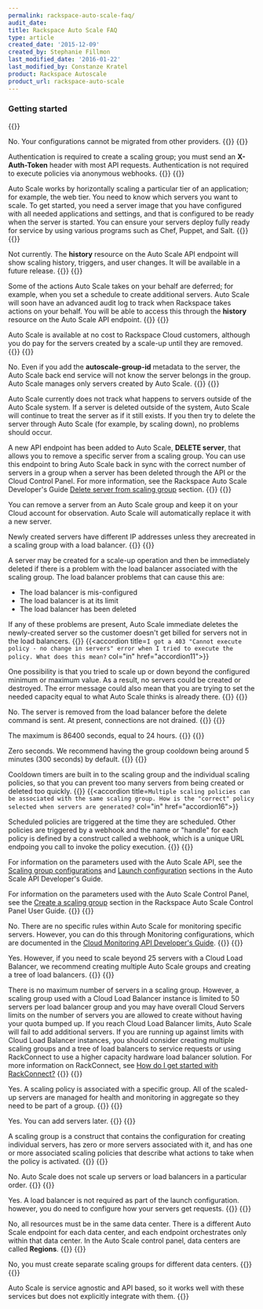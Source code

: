 ```yaml
---
permalink: rackspace-auto-scale-faq/
audit_date:
title: Rackspace Auto Scale FAQ
type: article
created_date: '2015-12-09'
created_by: Stephanie Fillmon
last_modified_date: '2016-01-22'
last_modified_by: Constanze Kratel
product: Rackspace Autoscale
product_url: rackspace-auto-scale
---
```


### Getting started
{{<accordion title="Is there an easy path to migrate from other autoscaling products such as Rightscale?" col="in" href="accordion1">}}

No. Your configurations cannot be migrated from other providers.
{{</accordion>}}
{{<accordion title="Is authentication required for Auto Scale?" col="in" href="accordion2">}}

Authentication is required to create a scaling group; you must send
an **X-Auth-Token** header with most API requests. Authentication is not
required to execute policies via anonymous webhooks.
{{</accordion>}}
{{<accordion title="What do I need to do to get started using Auto Scale?" col="in" href="accordion3">}}

Auto Scale works by horizontally scaling a particular tier of an
application; for example, the web tier. You need to know which servers
you want to scale. To get started, you need a server image that you have
configured with all needed applications and settings, and that is
configured to be ready when the server is started. You can ensure your
servers deploy fully ready for service by using various programs such as
Chef, Puppet, and Salt.
{{</accordion>}}
{{<accordion title="Does Auto Scale record the history of a scale action?" col="in" href="accordion4">}}

Not currently. The **history** resource on the Auto Scale API endpoint
will show scaling history, triggers, and user changes. It will be
available in a future release.
{{</accordion>}}
{{<accordion title="How do I know what actions are taken by Auto Scale on my behalf?" col="in" href="accordion5">}}

Some of the actions Auto Scale takes on your behalf are deferred; for
example, when you set a schedule to create additional servers. Auto
Scale will soon have an advanced audit log to track when Rackspace takes
actions on your behalf. You will be able to access this through
the **history** resource on the Auto Scale API endpoint.
{{</accordion>}}
{{<accordion title="How much does the Rackspace Auto Scale service cost?" col="in" href="accordion6">}}

Auto Scale is available at no cost to Rackspace Cloud customers,
although you do pay for the servers created by a scale-up until they are
removed.
{{</accordion>}}
{{<accordion title="Can I add an existing server to an Auto Scale group?" col="in" href="accordion7">}}

No. Even if you add the **autoscale-group-id** metadata to the server,
the Auto Scale back end service will not know the server belongs in the
group. Auto Scale manages only servers created by Auto Scale.
{{</accordion>}}
{{<accordion title="What happens if I delete an Auto Scale server through the API or the Cloud Control Panel?" col="in" href="accordion8">}}

Auto Scale currently does not track what happens to servers outside of
the Auto Scale system. If a server is deleted outside of the system,
Auto Scale will continue to treat the server as if it still exists. If
you then try to delete the server through Auto Scale (for example, by
scaling down), no problems should occur.

A new API endpoint has been added to Auto Scale, **DELETE server**, that
allows you to remove a specific server from a scaling group. You can use
this endpoint to bring Auto Scale back in sync with the correct number
of servers in a group when a server has been deleted through the API or
the Cloud Control Panel. For more information, see the Rackspace Auto
Scale Developer's Guide [Delete server from scaling
group](https://docs.rackspace.com/docs/autoscale/v1/developer-guide/#delete-server-from-scaling-group)
section.
{{</accordion>}}
{{<accordion title="Can I suspend servers and restore them quickly to the same IP address?" col="in" href="accordion9">}}

You can remove a server from an Auto Scale group and keep it on your
Cloud account for observation. Auto Scale will automatically replace it
with a new server.

Newly created servers have different IP addresses unless they arecreated in a scaling group with a load balancer.
{{</accordion>}}
{{<accordion title="Why might I see a server get created and then immediately destroyed?" col="in" href="accordion10">}}

A server may be created for a scale-up operation and then be immediately
deleted if there is a problem with the load balancer associated with the
scaling group. The load balancer problems that can cause this are:

-   The load balancer is mis-configured
-   The load balancer is at its limit
-   The load balancer has been deleted

If any of these problems are present, Auto Scale immediate deletes the
newly-created server so the customer doesn't get billed for servers not
in the load balancers.
{{</accordion>}}
{{<accordion title=`I got a 403 "Cannot execute policy - no change in servers" error when I tried to execute the policy. What does this mean?` col="in" href="accordion11">}}

One possibility is that you tried to scale up or down beyond the
configured minimum or maximum value. As a result, no servers could be
created or destroyed. The error message could also mean that you are
trying to set the needed capacity equal to what Auto Scale thinks is
already there.
{{</accordion>}}
{{<accordion title="Does Auto Scale drain connections on a node behind a load balancer as a server (LBaaS) before removing it from a pool?" col="in" href="accordion12">}}

No. The server is removed from the load balancer before the delete
command is sent. At present, connections are not drained.
{{</accordion>}}
{{<accordion title="What is the maximum amount of time you can set for a cooldown timer?" col="in" href="accordion13">}}

The maximum is 86400 seconds, equal to 24 hours.
{{</accordion>}}
{{<accordion title="What is the minimum amount of time you can set for a cooldown time?" col="in" href="accordion14">}}

Zero seconds. We recommend having the group cooldown being around 5
minutes (300 seconds) by default.
{{</accordion>}}
{{<accordion title="How does Auto Scale moderate conflicting events?" col="in" href="accordion15">}}

Cooldown timers are built in to the scaling group and the individual
scaling policies, so that you can prevent too many servers from being
created or deleted too quickly.
{{</accordion>}}
{{<accordion title=`Multiple scaling policies can be associated with the same scaling group. How is the "correct" policy selected when servers are generated?` col="in" href="accordion16">}}

Scheduled policies are triggered at the time they are scheduled. Other
policies are triggered by a webhook and the name or "handle" for each
policy is defined by a construct called a webhook, which is a unique URL
endpoing you call to invoke the policy execution.
{{</accordion>}}
{{<accordion title="What are the different configuration parameters for scaling groups?" col="in" href="accordion17">}}

For information on the parameters used with the Auto Scale API, see the
[Scaling group
configurations](https://docs.rackspace.com/docs/autoscale/v1/developer-guide/#document-api-operations/autoscale-groups)
and [Launch
configuration](https://docs.rackspace.com/docs/autoscale/v1/developer-guide/#document-api-operations/configurations)
sections in the Auto Scale API Developer's Guide.

For information on the parameters used with the Auto Scale Control
Panel, see the [Create a scaling
group](/how-to/rackspace-auto-scale-control-panel-user-guide-create-a-scaling-group)
section in the Rackspace Auto Scale Control Panel User Guide.
{{</accordion>}}
{{<accordion title="Are monitoring rules for the entire scaling group or can I monitor specific servers in the scaling group?" col="in" href="accordion18">}}

No. There are no specific rules within Auto Scale for monitoring
specific servers. However, you can do this through Monitoring
configurations, which are documented in the [Cloud Monitoring API
Developer's
Guide](https://docs.rackspace.com/docs/cloud-monitoring/v1/developer-guide/).
{{</accordion>}}
{{<accordion title="Can I have multiple load balancers in a scaling group?" col="in" href="accordion19">}}

Yes. However, if you need to scale beyond 25 servers with a Cloud Load
Balancer, we recommend creating multiple Auto Scale groups and creating
a tree of load balancers.
{{</accordion>}}
{{<accordion title="Is there a limit to the number of servers I can have in a scaling group?" col="in" href="accordion20">}}

There is no maximum number of servers in a scaling group. However, a
scaling group used with a Cloud Load Balancer instance is limited to 50
servers per load balancer group and you may have overall Cloud Servers
limits on the number of servers you are allowed to create without having
your quota bumped up. If you reach Cloud Load Balancer limits, Auto
Scale will fail to add additional servers. If you are running up against
limits with Cloud Load Balancer instances, you should consider creating
multiple scaling groups and a tree of load balancers to service requests
or using RackConnect to use a higher capacity hardware load balancer
solution. For more information on RackConnect, see [How do I get started
with
RackConnect?](/how-to/rackconnect-v20)
{{</accordion>}}
{{<accordion title="Do the servers that I'm going to automatically scale up have to be associated with a group? If so, why?" col="in" href="accordion21">}}

Yes. A scaling policy is associated with a specific group. All of the
scaled-up servers are managed for health and monitoring in aggregate so
they need to be part of a group.
{{</accordion>}}
{{<accordion title="Can I create a scaling group with no servers in it?" col="in" href="accordion22">}}

Yes. You can add servers later.
{{</accordion>}}
{{<accordion title="What is a scaling group?" col="in" href="accordion23">}}

A scaling group is a construct that contains the configuration for
creating individual servers, has zero or more servers associated with
it, and has one or more associated scaling policies that describe what
actions to take when the policy is activated.
{{</accordion>}}
{{<accordion title="Can I scale up servers in a particular order? For example, can I create a database server before creating a web server?" col="in" href="accordion24">}}

No. Auto Scale does not scale up servers or load balancers in a
particular order.
{{</accordion>}}
{{<accordion title="Is it possible for Auto Scale to create servers that are not attached to a load balancer?" col="in" href="accordion51">}}

Yes. A load balancer is not required as part of the launch
configuration. however, you do need to configure how your servers get
requests.
{{</accordion>}}
{{<accordion title="Can Auto Scale add a server in ORD to a load balancer in the DFW data center, or use an image in DFW?" col="in" href="accordion52">}}

No, all resources must be in the same data center. There is a different
Auto Scale endpoint for each data center, and each endpoint orchestrates
only within that data center. In the Auto Scale control panel, data
centers are called **Regions**.
{{</accordion>}}
{{<accordion title="Can I use Auto Scale across data centers?" col="in" href="accordion25">}}

No, you must create separate scaling groups for different data centers.
{{</accordion>}}
{{<accordion title="How does Auto Scale integrate with image services or other automation services, such as Chef or Puppet?" col="in" href="accordion26">}}

Auto Scale is service agnostic and API based, so it works well with
these services but does not explicitly integrate with them.
{{</accordion>}}
